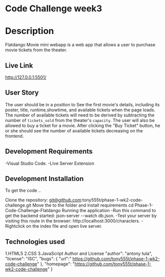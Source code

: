 # Code Challenge week3
# Description
Flatdango Movie mini webapp is a web app that allows a user to purchase movie tickets from the
theater.

## Live Link
http://127.0.0.1:5501/

## User Story
 The user should be in a position to See the first movie's details, including its poster, title, runtime,showtime, and available tickets when the page loads. The number of
 available tickets will need to be derived by subtracting the number of
`tickets_sold` from the theater's `capacity`. 
 The user will also be allowed to buy a ticket for a movie. After clicking the "Buy Ticket" button, he  or she  should see the number of available tickets decreasing on the frontend. 

## Development Requirements
-Visual Studio Code. -LIve Server Extension

## Development Installation
To get the code ..

Clone the repository: git@github.com:tony555t/phase-1-wk2-code-challenge.git
Move the to the folder and install requirements cd Phase-1-Code-Challenge-Flatdango
Running the application -Run this command to get the backend started: 
json-server --watch db.json. -Test your server by visiting this route in the browser:
 http://localhost:3000/characters. -Rightclick on the index file and open live server.

## Technologies used
1.HTML5 
2.CSS 
3.JavaScript
Author and License
"author": "antony tula", 
"license": "ISC",
 "bugs": { "url":" https://github.com/tony555t/phase-1-wk2-code-challenge" },
  "homepage": "https://github.com/tony555t/phase-1-wk2-code-challenge" }


